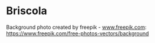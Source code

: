 # Briscola

Background photo created by freepik - www.freepik.com: https://www.freepik.com/free-photos-vectors/background 